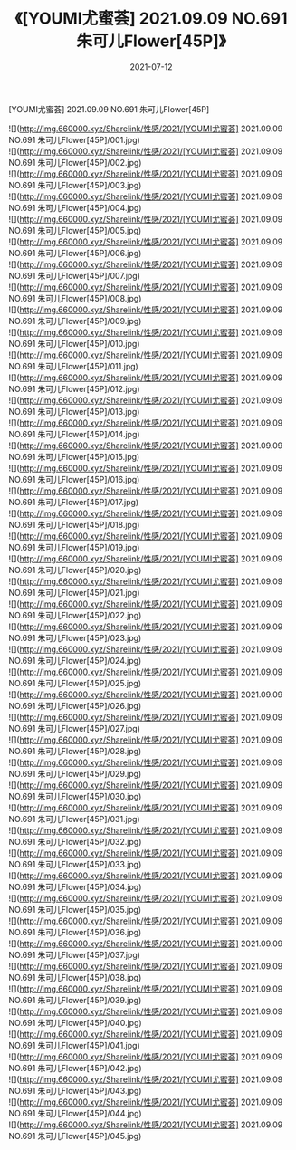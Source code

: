 ﻿---
layout: post
title:  《[YOUMI尤蜜荟] 2021.09.09 NO.691 朱可儿Flower[45P]》
date:   2021-07-12
img: http://img.660000.xyz/Sharelink/性感/2021/[YOUMI尤蜜荟] 2021.09.09 NO.691 朱可儿Flower[45P]/000.jpg
categories: [美女, 清纯, 唯美]
---

[YOUMI尤蜜荟] 2021.09.09 NO.691 朱可儿Flower[45P]

  ![](http://img.660000.xyz/Sharelink/性感/2021/[YOUMI尤蜜荟] 2021.09.09 NO.691 朱可儿Flower[45P]/001.jpg) <br> ![](http://img.660000.xyz/Sharelink/性感/2021/[YOUMI尤蜜荟] 2021.09.09 NO.691 朱可儿Flower[45P]/002.jpg) <br> ![](http://img.660000.xyz/Sharelink/性感/2021/[YOUMI尤蜜荟] 2021.09.09 NO.691 朱可儿Flower[45P]/003.jpg) <br> ![](http://img.660000.xyz/Sharelink/性感/2021/[YOUMI尤蜜荟] 2021.09.09 NO.691 朱可儿Flower[45P]/004.jpg) <br> ![](http://img.660000.xyz/Sharelink/性感/2021/[YOUMI尤蜜荟] 2021.09.09 NO.691 朱可儿Flower[45P]/005.jpg) <br> ![](http://img.660000.xyz/Sharelink/性感/2021/[YOUMI尤蜜荟] 2021.09.09 NO.691 朱可儿Flower[45P]/006.jpg) <br> ![](http://img.660000.xyz/Sharelink/性感/2021/[YOUMI尤蜜荟] 2021.09.09 NO.691 朱可儿Flower[45P]/007.jpg) <br> ![](http://img.660000.xyz/Sharelink/性感/2021/[YOUMI尤蜜荟] 2021.09.09 NO.691 朱可儿Flower[45P]/008.jpg) <br> ![](http://img.660000.xyz/Sharelink/性感/2021/[YOUMI尤蜜荟] 2021.09.09 NO.691 朱可儿Flower[45P]/009.jpg) <br> ![](http://img.660000.xyz/Sharelink/性感/2021/[YOUMI尤蜜荟] 2021.09.09 NO.691 朱可儿Flower[45P]/010.jpg) <br> ![](http://img.660000.xyz/Sharelink/性感/2021/[YOUMI尤蜜荟] 2021.09.09 NO.691 朱可儿Flower[45P]/011.jpg) <br> ![](http://img.660000.xyz/Sharelink/性感/2021/[YOUMI尤蜜荟] 2021.09.09 NO.691 朱可儿Flower[45P]/012.jpg) <br> ![](http://img.660000.xyz/Sharelink/性感/2021/[YOUMI尤蜜荟] 2021.09.09 NO.691 朱可儿Flower[45P]/013.jpg) <br> ![](http://img.660000.xyz/Sharelink/性感/2021/[YOUMI尤蜜荟] 2021.09.09 NO.691 朱可儿Flower[45P]/014.jpg) <br> ![](http://img.660000.xyz/Sharelink/性感/2021/[YOUMI尤蜜荟] 2021.09.09 NO.691 朱可儿Flower[45P]/015.jpg) <br> ![](http://img.660000.xyz/Sharelink/性感/2021/[YOUMI尤蜜荟] 2021.09.09 NO.691 朱可儿Flower[45P]/016.jpg) <br> ![](http://img.660000.xyz/Sharelink/性感/2021/[YOUMI尤蜜荟] 2021.09.09 NO.691 朱可儿Flower[45P]/017.jpg) <br> ![](http://img.660000.xyz/Sharelink/性感/2021/[YOUMI尤蜜荟] 2021.09.09 NO.691 朱可儿Flower[45P]/018.jpg) <br> ![](http://img.660000.xyz/Sharelink/性感/2021/[YOUMI尤蜜荟] 2021.09.09 NO.691 朱可儿Flower[45P]/019.jpg) <br> ![](http://img.660000.xyz/Sharelink/性感/2021/[YOUMI尤蜜荟] 2021.09.09 NO.691 朱可儿Flower[45P]/020.jpg) <br> ![](http://img.660000.xyz/Sharelink/性感/2021/[YOUMI尤蜜荟] 2021.09.09 NO.691 朱可儿Flower[45P]/021.jpg) <br> ![](http://img.660000.xyz/Sharelink/性感/2021/[YOUMI尤蜜荟] 2021.09.09 NO.691 朱可儿Flower[45P]/022.jpg) <br> ![](http://img.660000.xyz/Sharelink/性感/2021/[YOUMI尤蜜荟] 2021.09.09 NO.691 朱可儿Flower[45P]/023.jpg) <br> ![](http://img.660000.xyz/Sharelink/性感/2021/[YOUMI尤蜜荟] 2021.09.09 NO.691 朱可儿Flower[45P]/024.jpg) <br> ![](http://img.660000.xyz/Sharelink/性感/2021/[YOUMI尤蜜荟] 2021.09.09 NO.691 朱可儿Flower[45P]/025.jpg) <br> ![](http://img.660000.xyz/Sharelink/性感/2021/[YOUMI尤蜜荟] 2021.09.09 NO.691 朱可儿Flower[45P]/026.jpg) <br> ![](http://img.660000.xyz/Sharelink/性感/2021/[YOUMI尤蜜荟] 2021.09.09 NO.691 朱可儿Flower[45P]/027.jpg) <br> ![](http://img.660000.xyz/Sharelink/性感/2021/[YOUMI尤蜜荟] 2021.09.09 NO.691 朱可儿Flower[45P]/028.jpg) <br> ![](http://img.660000.xyz/Sharelink/性感/2021/[YOUMI尤蜜荟] 2021.09.09 NO.691 朱可儿Flower[45P]/029.jpg) <br> ![](http://img.660000.xyz/Sharelink/性感/2021/[YOUMI尤蜜荟] 2021.09.09 NO.691 朱可儿Flower[45P]/030.jpg) <br> ![](http://img.660000.xyz/Sharelink/性感/2021/[YOUMI尤蜜荟] 2021.09.09 NO.691 朱可儿Flower[45P]/031.jpg) <br> ![](http://img.660000.xyz/Sharelink/性感/2021/[YOUMI尤蜜荟] 2021.09.09 NO.691 朱可儿Flower[45P]/032.jpg) <br> ![](http://img.660000.xyz/Sharelink/性感/2021/[YOUMI尤蜜荟] 2021.09.09 NO.691 朱可儿Flower[45P]/033.jpg) <br> ![](http://img.660000.xyz/Sharelink/性感/2021/[YOUMI尤蜜荟] 2021.09.09 NO.691 朱可儿Flower[45P]/034.jpg) <br> ![](http://img.660000.xyz/Sharelink/性感/2021/[YOUMI尤蜜荟] 2021.09.09 NO.691 朱可儿Flower[45P]/035.jpg) <br> ![](http://img.660000.xyz/Sharelink/性感/2021/[YOUMI尤蜜荟] 2021.09.09 NO.691 朱可儿Flower[45P]/036.jpg) <br> ![](http://img.660000.xyz/Sharelink/性感/2021/[YOUMI尤蜜荟] 2021.09.09 NO.691 朱可儿Flower[45P]/037.jpg) <br> ![](http://img.660000.xyz/Sharelink/性感/2021/[YOUMI尤蜜荟] 2021.09.09 NO.691 朱可儿Flower[45P]/038.jpg) <br> ![](http://img.660000.xyz/Sharelink/性感/2021/[YOUMI尤蜜荟] 2021.09.09 NO.691 朱可儿Flower[45P]/039.jpg) <br> ![](http://img.660000.xyz/Sharelink/性感/2021/[YOUMI尤蜜荟] 2021.09.09 NO.691 朱可儿Flower[45P]/040.jpg) <br> ![](http://img.660000.xyz/Sharelink/性感/2021/[YOUMI尤蜜荟] 2021.09.09 NO.691 朱可儿Flower[45P]/041.jpg) <br> ![](http://img.660000.xyz/Sharelink/性感/2021/[YOUMI尤蜜荟] 2021.09.09 NO.691 朱可儿Flower[45P]/042.jpg) <br> ![](http://img.660000.xyz/Sharelink/性感/2021/[YOUMI尤蜜荟] 2021.09.09 NO.691 朱可儿Flower[45P]/043.jpg) <br> ![](http://img.660000.xyz/Sharelink/性感/2021/[YOUMI尤蜜荟] 2021.09.09 NO.691 朱可儿Flower[45P]/044.jpg) <br> ![](http://img.660000.xyz/Sharelink/性感/2021/[YOUMI尤蜜荟] 2021.09.09 NO.691 朱可儿Flower[45P]/045.jpg) <br>